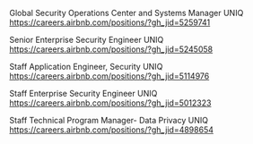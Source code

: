 Global Security Operations Center and Systems Manager UNIQ https://careers.airbnb.com/positions/?gh_jid=5259741

Senior Enterprise Security Engineer UNIQ https://careers.airbnb.com/positions/?gh_jid=5245058

Staff Application Engineer, Security UNIQ https://careers.airbnb.com/positions/?gh_jid=5114976

Staff Enterprise Security Engineer UNIQ https://careers.airbnb.com/positions/?gh_jid=5012323

Staff Technical Program Manager- Data Privacy UNIQ https://careers.airbnb.com/positions/?gh_jid=4898654

